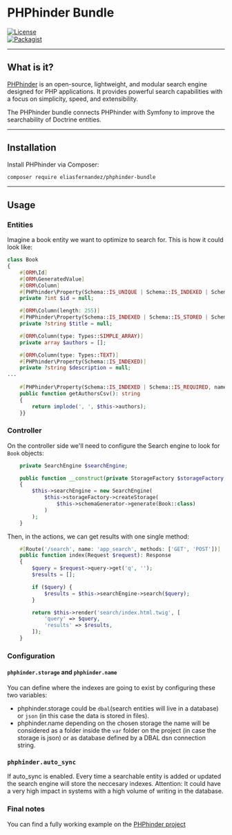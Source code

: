 # PHPhinder Bundle 


[![License](https://img.shields.io/badge/license-MIT-green.svg)](LICENSE)  
[![Packagist](https://img.shields.io/packagist/v/eliasfernandez/phphinder-bundle.svg)](https://packagist.org/packages/eliasfernandez/phphinder-bundle)  

---


## What is it?  
[PHPhinder](https://github.com/eliasfernandez/phphinder) is an open-source, lightweight, and modular search engine designed for PHP applications. It provides powerful search capabilities with a focus on simplicity, speed, and extensibility.

The PHPhinder bundle connects PHPhinder with Symfony to improve the searchability of Doctrine entities. 

---

## Installation  
Install PHPhinder via Composer:  
```bash
composer require eliasfernandez/phphinder-bundle
```

---

## Usage

### Entities

Imagine a book entity we want to optimize to search for. This is how it could look like:

```php
class Book
{
    #[ORM\Id]
    #[ORM\GeneratedValue]
    #[ORM\Column]
    #[PHPhinder\Property(Schema::IS_UNIQUE | Schema::IS_INDEXED | Schema::IS_REQUIRED| Schema::IS_STORED)]
    private ?int $id = null;

    #[ORM\Column(length: 255)]
    #[PHPhinder\Property(Schema::IS_INDEXED | Schema::IS_STORED | Schema::IS_REQUIRED | Schema::IS_FULLTEXT)]
    private ?string $title = null;

    #[ORM\Column(type: Types::SIMPLE_ARRAY)]
    private array $authors = [];

    #[ORM\Column(type: Types::TEXT)]
    #[PHPhinder\Property(Schema::IS_INDEXED)]
    private ?string $description = null;
...
    
    #[PHPhinder\Property(Schema::IS_INDEXED | Schema::IS_REQUIRED, name: 'authors')]
    public function getAuthorsCsv(): string
    {
        return implode(', ', $this->authors);
    }}
```

### Controller

On the controller side we'll need to configure the Search engine to look for `Book` objects:

```php
    private SearchEngine $searchEngine;

    public function __construct(private StorageFactory $storageFactory, private SchemaGenerator $schemaGenerator)
    {
        $this->searchEngine = new SearchEngine(
            $this->storageFactory->createStorage(
                $this->schemaGenerator->generate(Book::class)
            )
        );
    }

```

Then, in the actions, we can get results with one single method:

```php
    #[Route('/search', name: 'app_search', methods: ['GET', 'POST'])]
    public function index(Request $request): Response
    {
        $query = $request->query->get('q', '');
        $results = [];

        if ($query) {
            $results = $this->searchEngine->search($query);
        }

        return $this->render('search/index.html.twig', [
            'query' => $query,
            'results' => $results,
        ]);
    }
```

### Configuration

#### `phphinder.storage` and `phphinder.name`

You can define where the indexes are going to exist by configuring these two variables:

* phphinder.storage could be `dbal`(search entities will live in a database) or `json` (in this case the data is stored in files).
* phphinder.name depending on the chosen storage the name will be considered as a folder inside the `var` folder on the project (in case the storage is json) or as database defined by a DBAL dsn connection string. 

### `phphinder.auto_sync`

If auto_sync is enabled. Every time a searchable entity is added or updated the search engine will store the neccesary indexes.
Attention: It could have a very high impact in systems with a high volume of writing in the database.

### Final notes

You can find a fully working example on the [PHPhinder project](https://github.com/eliasfernandez/phphinder-project)
